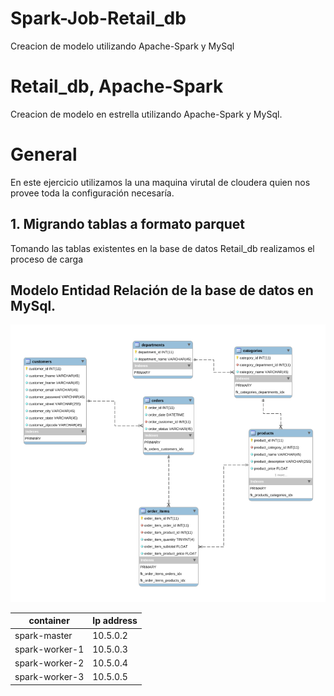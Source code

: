 # Spark-Job-Retail_db
Creacion de modelo utilizando Apache-Spark y MySql
# Retail_db, Apache-Spark

Creacion de modelo en estrella utilizando Apache-Spark y MySql.

# General

En este ejercicio utilizamos la una maquina virutal de cloudera quien nos provee toda la configuración necesaría.

## 1. Migrando tablas a formato parquet

Tomando las tablas existentes en la base de datos Retail_db realizamos el proceso de carga 

## Modelo Entidad Relación de la base de datos en MySql.

![alt text](ModeloER.png "Modelo -ER Retail_db")

container|Ip address
---|---
spark-master|10.5.0.2
spark-worker-1|10.5.0.3
spark-worker-2|10.5.0.4
spark-worker-3|10.5.0.5